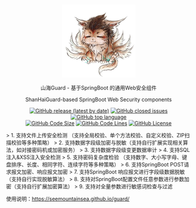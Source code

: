 <div align="center">
  <p>
    <img src="logo.jpg"  height="200px" />
  </p>
  <p>山海Guard - 基于SpringBoot 的通用Web安全组件</p>
  <p>ShanHaiGuard-based SpringBoot Web Security components</p>
  <p>
    <a href="https://github.com/SeeMountainSea/shanhai-guard-spring-boot-starter/releases/latest"><img alt="GitHub release (latest by date)" src="https://img.shields.io/github/v/release/SeeMountainSea/shanhai-guard-spring-boot-starter"/></a>
    <a href="https://github.com/SeeMountainSea/shanhai-guard-spring-boot-starter/issues"><img alt="GitHub closed issues" src="https://img.shields.io/github/issues/SeeMountainSea/shanhai-guard-spring-boot-starter?color=009688"/></a>
    <a href="https://github.com/topics/java"><img alt="GitHub top language" src="https://img.shields.io/github/languages/top/SeeMountainSea/shanhai-guard-spring-boot-starter?color=eb8031"/></a>
    <br>
    <a href="https://github.com/SeeMountainSea/shanhai-guard-spring-boot-starter/find/master"><img alt="GitHub Code Size" src="https://img.shields.io/github/languages/code-size/SeeMountainSea/shanhai-guard-spring-boot-starter?color=795548"/></a>
    <a href="https://github.com/SeeMountainSea/shanhai-guard-spring-boot-starter/find/master"><img alt="GitHub Code Lines" src="https://img.shields.io/tokei/lines/github/SeeMountainSea/shanhai-guard-spring-boot-starter?color=37474F"/></a>
    <a href="https://github.com/SeeMountainSea/shanhai-guard-spring-boot-starter/blob/master/LICENSE"><img alt="GitHub License" src="https://img.shields.io/github/license/SeeMountainSea/shanhai-guard-spring-boot-starter?color=534BAE"/></a>
  </p>
</div>
> 1. 支持文件上传安全检测 （支持全局校验、单个方法校验、自定义校验、ZIP扫描校验等多种策略）
> 2. 支持数据字段级加密与脱敏（支持自行扩展实现相关算法，如对接密码机或加密服务）
> 3. 支持数据字段级变更数据审计
> 4. 支持SQL注入&XSS注入安全检测
> 5. 支持密码复杂度检验 （支持数字、大小写字母、键盘排序、长度、相同字符、连续字符等多种策略）
> 6. 支持SpringBoot POST请求报文加密、响应报文加密
> 7. 支持SpringBoot 响应报文进行字段级数据脱敏（支持自行实现脱敏算法）
> 8. 支持对SpringBoot配置文件任意参数进行参数加密（支持自行扩展加密算法）
> 9. 支持对全量参数进行敏感词检查与过滤

使用说明：https://seemountainsea.github.io/guard/
